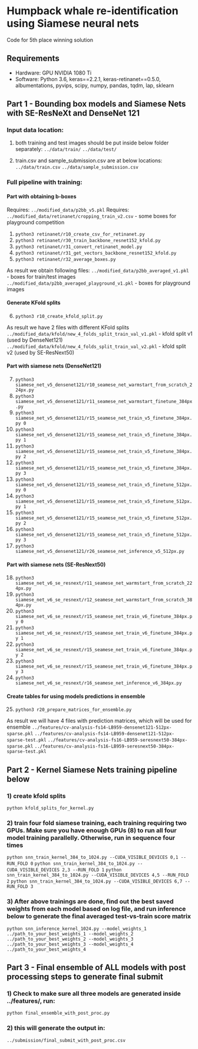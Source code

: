 # Humpback whale re-identification using Siamese neural nets

Code for 5th place winning solution

## Requirements

* Hardware: GPU NVIDIA 1080 Ti
* Software: Python 3.6, keras==2.2.1, keras-retinanet==0.5.0, albumentations, pyvips, scipy, numpy, pandas, tqdm, lap, sklearn

## Part 1 - Bounding box models and Siamese Nets with SE-ResNeXt and DenseNet 121

### Input data location: 
1) both training and test images should be put inside below folder separately: 
`../data/train/`
`../data/test/`

2) train.csv and sample_submission.csv are at below locations: 
`../data/train.csv`
`../data/sample_submission.csv`

### Full pipeline with training:

#### Part with obtaining b-boxes
Requires: `../modified_data/p2bb_v5.pkl`
Requires: `../modified_data/retinanet/cropping_train_v2.csv` - some boxes for playground competition

1) `python3 retinanet/r10_create_csv_for_retinanet.py`
2) `python3 retinanet/r30_train_backbone_resnet152_kfold.py`
3) `python3 retinanet/r31_convert_retinanet_model.py`
4) `python3 retinanet/r31_get_vectors_backbone_resnet152_kfold.py`
5) `python3 retinanet/r32_average_boxes.py`

As result we obtain following files:
`../modified_data/p2bb_averaged_v1.pkl` - boxes for train/test images
`../modified_data/p2bb_averaged_playground_v1.pkl` - boxes for playground images

#### Generate KFold splits
6) `python3 r10_create_kfold_split.py`

As result we have 2 files with different KFold splits
`../modified_data/kfold/new_4_folds_split_train_val_v1.pkl` - kfold split v1 (used by DenseNet121)
`../modified_data/kfold/new_4_folds_split_train_val_v2.pkl` - kfold split v2 (used by SE-ResNext50)

#### Part with siamese nets (DenseNet121)
7) `python3 siamese_net_v5_densenet121/r10_seamese_net_warmstart_from_scratch_224px.py`
8) `python3 siamese_net_v5_densenet121/r11_seamese_net_warmstart_finetune_384px.py`
9) `python3 siamese_net_v5_densenet121/r15_seamese_net_train_v5_finetune_384px.py 0`
10) `python3 siamese_net_v5_densenet121/r15_seamese_net_train_v5_finetune_384px.py 1`
11) `python3 siamese_net_v5_densenet121/r15_seamese_net_train_v5_finetune_384px.py 2`
12) `python3 siamese_net_v5_densenet121/r15_seamese_net_train_v5_finetune_384px.py 3`
13) `python3 siamese_net_v5_densenet121/r15_seamese_net_train_v5_finetune_512px.py 0`
14) `python3 siamese_net_v5_densenet121/r15_seamese_net_train_v5_finetune_512px.py 1`
15) `python3 siamese_net_v5_densenet121/r15_seamese_net_train_v5_finetune_512px.py 2`
16) `python3 siamese_net_v5_densenet121/r15_seamese_net_train_v5_finetune_512px.py 3`
17) `python3 siamese_net_v5_densenet121/r26_seamese_net_inference_v5_512px.py`

#### Part with siamese nets (SE-ResNext50)
18) `python3 siamese_net_v6_se_resnext/r11_seamese_net_warmstart_from_scratch_224px.py`
19) `python3 siamese_net_v6_se_resnext/r12_seamese_net_warmstart_from_scratch_384px.py`
20) `python3 siamese_net_v6_se_resnext/r15_seamese_net_train_v6_finetune_384px.py 0`
21) `python3 siamese_net_v6_se_resnext/r15_seamese_net_train_v6_finetune_384px.py 1`
22) `python3 siamese_net_v6_se_resnext/r15_seamese_net_train_v6_finetune_384px.py 2`
23) `python3 siamese_net_v6_se_resnext/r15_seamese_net_train_v6_finetune_384px.py 3`
24) `python3 siamese_net_v6_se_resnext/r16_seamese_net_inference_v6_384px.py`

#### Create tables for using models predictions in ensemble
25) `python3 r20_prepare_matrices_for_ensemble.py`

As result we will have 4 files with prediction matrices, which will be used for ensemble
`../features/cv-analysis-fs14-LB959-densenet121-512px-sparse.pkl`
`../features/cv-analysis-fs14-LB959-densenet121-512px-sparse-test.pkl`
`../features/cv-analysis-fs16-LB959-seresnext50-384px-sparse.pkl`
`../features/cv-analysis-fs16-LB959-seresnext50-384px-sparse-test.pkl`

## Part 2 - Kernel Siamese Nets training pipeline below

### 1) create kfold splits 
`python kfold_splits_for_kernel.py`

### 2) train four fold siamese training, each training requiring two GPUs. Make sure you have enough GPUs (8) to run all four model training parallelly. Otherwise, run in sequence four times
`python snn_train_kernel_384_to_1024.py --CUDA_VISIBLE_DEVICES 0,1 --RUN_FOLD 0`
`python snn_train_kernel_384_to_1024.py --CUDA_VISIBLE_DEVICES 2,3 --RUN_FOLD 1`
`python snn_train_kernel_384_to_1024.py --CUDA_VISIBLE_DEVICES 4,5 --RUN_FOLD 2`
`python snn_train_kernel_384_to_1024.py --CUDA_VISIBLE_DEVICES 6,7 --RUN_FOLD 3`

### 3) After above trainings are done, find out the best saved weights from each model based on log file, and run inference below to generate the final averaged test-vs-train score matrix 
`python snn_inference_kernel_1024.py --model_weights_1 ../path_to_your_best_weights_1 --model_weights_2 ../path_to_your_best_weights_2 --model_weights_3 ../path_to_your_best_weights_3 --model_weights_4 ../path_to_your_best_weights_4`

## Part 3 - Final ensemble of ALL models with post processing steps to generate final submit

### 1) Check to make sure all three models are generated inside ../features/, run: 
`python final_ensemble_with_post_proc.py`

### 2) this will generate the output in: 
`../submission/final_submit_with_post_proc.csv`
